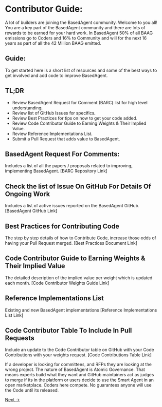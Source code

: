 # Contributor Guide:
A lot of builders are joining the BasedAgent community. Welcome to you all! 
You are a key part of the BasedAgent community and there are lots of rewards to be earned for your hard work. 
In BasedAgent 50% of all BAAG emissions go to Coders and 16% to Community and will for the next 16 years as part of all the 42 Million BAAG emitted. 

## Guide:
To get started here is a short list of resources and some of the best ways to get involved and add code to improve BasedAgent.

## TL;DR
- Review BasedAgent Request for Comment (BARC) list for high level understanding.
- Review list of GitHub Issues for specifics.
- Review Best Practices for tips on how to get your code added.
- Review Code Contributor Guide to Earning Weights & Their Implied Value.
- Review Reference Implementations List.
- Submit a Pull Request that adds value to BasedAgent.

## BasedAgent Request For Comments:
Includes a list of all the papers / proposals related to improving, implementing BasedAgent. 
[BARC Repository Link]

## Check the list of Issue On GitHub For Details Of Ongoing Work
Includes a list of active issues reported on the BasedAgent GitHub.
[BasedAgent GitHub Link]

## Best Practices for Contributing Code
The step by step details of how to Contribute Code, increase those odds of having your Pull Request merged.
[Best Practices Document Link]

## Code Contributor Guide to Earning Weights & Their Implied Value
The detailed description of the implied value per weight which is updated each month.
[Code Contributor Weights Guide Link]

## Reference Implementations List
Existing and new BasedAgent implementations 
[Reference Implementations List Link]

## Code Contributor Table To Include In Pull Requests
Include an update to the Code Contributor table on GitHub with your Code Contributions with your weights request.
[Code Contributions Table Link]

If a developer is looking for committees, and RFPs they are looking at the wrong project. The nature of BasedAgent is Atomic Governance. That means experts build what they want and GitHub maintainers act as judges to merge if its in the platform or users decide to use the Smart Agent in an open marketplace. Coders here compete. No guarantees anyone will use the Code until its released.

[Next →](https://github.com/Morlabs/BasedAgent/blob/main/Docs/Contributions/Code%20Contributor%20Best%20Practices.md)

